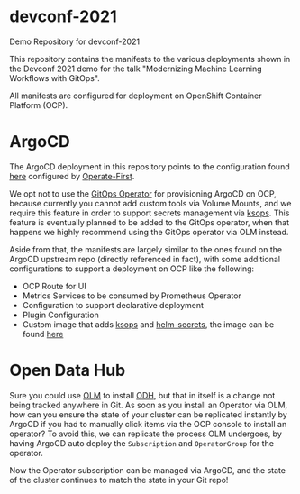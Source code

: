 # devconf-2021
Demo Repository for devconf-2021

This repository contains the manifests to the various deployments shown in the Devconf 2021 demo for the talk "Modernizing Machine Learning Workflows with GitOps".

All manifests are configured for deployment on OpenShift Container Platform (OCP).

# ArgoCD

The ArgoCD deployment in this repository points to the configuration found [here][ArgoCD] configured by [Operate-First][op1st]. 

We opt not to use the [GitOps Operator][GO] for provisioning ArgoCD on OCP, because currently you cannot add custom tools 
via Volume Mounts, and we require this feature in order to support secrets management via [ksops][ksops]. This feature
is eventually planned to be added to the GitOps operator, when that happens we highly recommend using the GitOps operator 
via OLM instead.

Aside from that, the manifests are largely similar to the ones found on the ArgoCD upstream repo (directly referenced in fact), 
with some additional configurations to support a deployment on OCP like the following: 

- OCP Route for UI
- Metrics Services to be consumed by Prometheus Operator
- Configuration to support declarative deployment
- Plugin Configuration
- Custom image that adds [ksops][ksops] and [helm-secrets][hs], the image can be found [here][custom-image]


# Open Data Hub

Sure you could use [OLM][olm] to install [ODH][odh], but that in itself is a change not being tracked anywhere in Git.
As soon as you install an Operator via OLM, how can you ensure the state of your cluster can be replicated instantly
by ArgoCD if you had to manually click items via the OCP console to install an operator? To avoid this, we can replicate
the process OLM undergoes, by having ArgoCD auto deploy the `Subscription` and `OperatorGroup` for the operator.

Now the Operator subscription can be managed via ArgoCD, and the state of the cluster continues to match the state in 
your Git repo!



[ArgoCD]: https://github.com/operate-first/apps/tree/master/argocd
[op1st]: https://www.operate-first.cloud/
[GO]: https://github.com/redhat-developer/gitops-operator
[ksops]: https://github.com/viaduct-ai/kustomize-sops
[hs]: https://github.com/jkroepke/helm-secrets
[custom-image]: https://github.com/operate-first/continuous-deployment/blob/master/Dockerfile
[olm]: https://docs.openshift.com/container-platform/4.8/operators/understanding/olm/olm-understanding-olm.html
[odh]: https://opendatahub.io/
